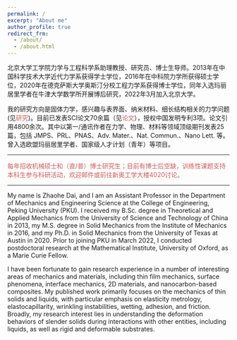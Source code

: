 ```yaml
---
permalink: /
excerpt: "About me"
author_profile: true
redirect_frm: 
  - /about/
  - /about.html
---
```

<!-- Google tag (gtag.js) -->
<script async src="https://www.googletagmanager.com/gtag/js?id=G-K251SYLJ6Y"></script>
<script>
  window.dataLayer = window.dataLayer || [];
  function gtag(){dataLayer.push(arguments);}
  gtag('js', new Date());

  gtag('config', 'G-K251SYLJ6Y');
</script>
<meta name="viewport" content="width=device-width, initial-scale=1">
<link rel="stylesheet" href="https://cdnjs.cloudflare.com/ajax/libs/font-awesome/4.7.0/css/font-awesome.min.css">
北京大学工学院力学与工程科学系助理教授、研究员、博士生导师。2013年在中国科学技术大学近代力学系获得学士学位，2016年在中科院力学所获得硕士学位，2020年在德克萨斯大学奥斯汀分校工程力学系获得博士学位，同年入选玛丽居里学者在牛津大学数学所开展博后研究，2022年3月加入北京大学。

我的研究方向是固体力学，感兴趣与表界面、纳米材料、细长结构相关的力学问题(见<a href="https://zhaohedai.github.io/research/" style="text-decoration:none;color:indianred;">研究</a>)。目前已发表SCI论文70余篇（见<a href="https://zhaohedai.github.io/publications/" style="text-decoration:none;color:indianred;">论文</a>），授权中国发明专利3项。论文引用4800余次。其中以第一/通讯作者在力学、物理、材料等领域顶级期刊发表25篇，包括 JMPS、PRL、PNAS、Adv. Mater.、Nat. Commun.、Nano Lett. 等。曾入选欧盟玛丽居里学者、国家级人才计划（青年）等项目。

<hr>

<p style="color:indianred;">每年招收机械硕士和（直/普）博士研究生；目前有博士后空缺，训练性课题支持本科生参与科研活动，欢迎<a href="mailto:daizh@pku.edu.cn" style="text-decoration:none;color:indianred;"><i class="fas fa-fw fa-envelope" style="color:indianred"></i>邮件</a>或前往<a href="https://map.baidu.com/poi/%E5%8C%97%E4%BA%AC%E5%A4%A7%E5%AD%A6%E5%B7%A5%E5%AD%A6%E9%99%A2-%E8%A5%BF%E9%97%A8/@12949105.3,4838235.03,19z?uid=4001ffab9513ef5ed23ce386&ugc_type=3&ugc_ver=1&device_ratio=1&compat=1&pcevaname=pc4.1&querytype=detailConInfo&da_src=shareurl" style="text-decoration:none;color:indianred;"><i class="fa fa-fw fa-map-marker" style="color:indianred"></i>新奥工学大楼4020</a>讨论。</p>

<hr>
My name is Zhaohe Dai, and I am an Assistant Professor in the Department of Mechanics and Engineering Science at the College of Engineering, Peking University (PKU). I received my B.Sc. degree in Theoretical and Applied Mechanics from the University of Science and Technology of China in 2013, my M.S. degree in Solid Mechanics from the Institute of Mechanics in 2016, and my Ph.D. in Solid Mechanics from the University of Texas at Austin in 2020. Prior to joining PKU in March 2022, I conducted postdoctoral research at the Mathematical Institute, University of Oxford, as a Marie Curie Fellow.

I have been fortunate to gain research experience in a number of interesting areas of mechanics and materials, including thin film mechanics, surface phenomena, interface mechanics, 2D materials, and nanocarbon-based composites. My published work primarily focuses on the mechanics of thin solids and liquids, with particular emphasis on elasticity metrology, elastocapillarity, wrinkling instabilities, wetting, adhesion, and friction. Broadly, my research interest lies in understanding the deformation behaviors of slender solids during interactions with other entities, including liquids, as well as rigid and deformable substrates.

